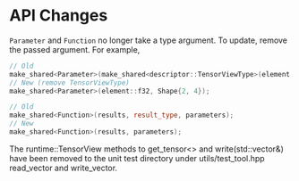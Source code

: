 # API Changes
`Parameter` and `Function` no longer take a type argument.
To update, remove the passed argument. For example,
```C++
// Old
make_shared<Parameter>(make_shared<descriptor::TensorViewType>(element::f32, Shape{2, 4}));
// New (remove TensorViewType)
make_shared<Parameter>(element::f32, Shape{2, 4});

// Old
make_shared<Function>(results, result_type, parameters);
// New
make_shared<Function>(results, parameters);
```

The runtime::TensorView methods to get_tensor<> and write<T>(std::vector&) have been removed
to the unit test directory under utils/test_tool.hpp read_vector and write_vector.
